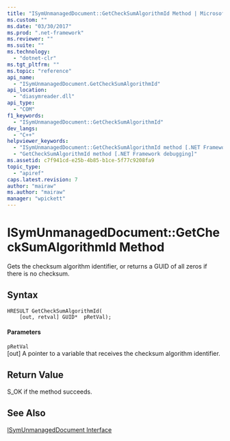 ```yaml
---
title: "ISymUnmanagedDocument::GetCheckSumAlgorithmId Method | Microsoft Docs"
ms.custom: ""
ms.date: "03/30/2017"
ms.prod: ".net-framework"
ms.reviewer: ""
ms.suite: ""
ms.technology: 
  - "dotnet-clr"
ms.tgt_pltfrm: ""
ms.topic: "reference"
api_name: 
  - "ISymUnmanagedDocument.GetCheckSumAlgorithmId"
api_location: 
  - "diasymreader.dll"
api_type: 
  - "COM"
f1_keywords: 
  - "ISymUnmanagedDocument::GetCheckSumAlgorithmId"
dev_langs: 
  - "C++"
helpviewer_keywords: 
  - "ISymUnmanagedDocument::GetCheckSumAlgorithmId method [.NET Framework debugging]"
  - "GetCheckSumAlgorithmId method [.NET Framework debugging]"
ms.assetid: c7f941cd-e25b-4b85-b1ce-5f77c9208fa9
topic_type: 
  - "apiref"
caps.latest.revision: 7
author: "mairaw"
ms.author: "mairaw"
manager: "wpickett"
---
```

# ISymUnmanagedDocument::GetCheckSumAlgorithmId Method
Gets the checksum algorithm identifier, or returns a GUID of all zeros if there is no checksum.  
  
## Syntax  
  
```  
HRESULT GetCheckSumAlgorithmId(  
    [out, retval] GUID*  pRetVal);  
```  
  
#### Parameters  
 `pRetVal`  
 [out] A pointer to a variable that receives the checksum algorithm identifier.  
  
## Return Value  
 S_OK if the method succeeds.  
  
## See Also  
 [ISymUnmanagedDocument Interface](../../../../docs/framework/unmanaged-api/diagnostics/isymunmanageddocument-interface.md)